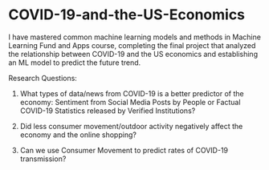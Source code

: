 # COVID-19-and-the-US-Economics
I have mastered common machine learning models and methods in Machine Learning Fund and Apps course, completing the final project that analyzed the relationship between COVID-19 and the US economics and establishing an ML model to predict the future trend.

Research Questions:

1. What types of data/news from COVID-19 is a better predictor of the economy: Sentiment from Social Media Posts by People or Factual COVID-19 Statistics released by Verified Institutions?

2. Did less consumer movement/outdoor activity negatively affect the economy and the online shopping?

3. Can we use Consumer Movement to predict rates of COVID-19 transmission?

